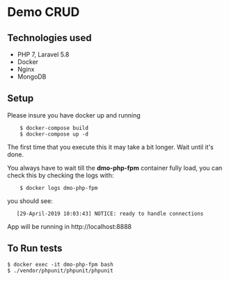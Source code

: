# Demo CRUD

## Technologies used
- PHP 7, Laravel 5.8
- Docker
- Nginx
- MongoDB

## Setup

Please insure you have docker up and running

        $ docker-compose build
        $ docker-compose up -d

The first time that you execute this it may take a bit longer. Wait until it's done.
    
You always have to wait till the **dmo-php-fpm** container fully load, you can check this by checking the logs with:
    
        $ docker logs dmo-php-fpm
        
you should see:
    
       [29-April-2019 10:03:43] NOTICE: ready to handle connections

App will be running in http://localhost:8888

## To Run tests

    $ docker exec -it dmo-php-fpm bash
    $ ./vendor/phpunit/phpunit/phpunit

